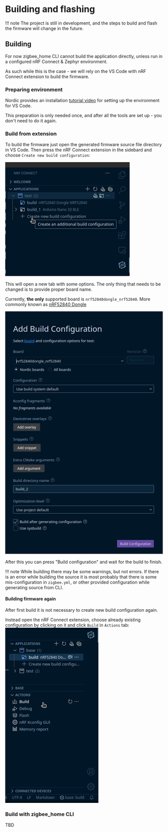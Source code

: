 # Building and flashing

!!! note
    The project is still in development, and the steps to build and flash the firmware will change in the future.

## Building

For now zigbee_home CLI cannot build the application directly, unless run in a configured nRF Connect & Zephyr environment.

As such while this is the case - we will rely on the VS Code with nRF Connect extension to build the firmware.


### Preparing environment
Nordic provides an installation [tutorial video](https://www.youtube.com/watch?v=EAJdOqsL9m8&t=0s) for setting up the environment for VS Code.

This preparation is only needed once, and after all the tools are set up - you don't need to do it again.

### Build from extension

To build the firmware just open the generated firmware source file directory in VS Code.
Then press the nRF Connect extension in the sidebard and choose `Create new build configuration`:

![New build configuration](./img/create_new_build_config.png)

This will open a new tab with some options. The only thing that needs to be changed is to provide proper board name.

Currently, **the only** supported board is `nrf52840dongle_nrf52840`. More commonly known as [nRF52840 Dongle](https://www.nordicsemi.com/Products/Development-hardware/nrf52840-dongle)

![Adjust the board name](./img/new_build_config_params.png)

After this you can press "Build configuration" and wait for the build to finish.

!!! note
    While building there may be some warnings, but not errors. If there is an error while building the source it is most probably that there is some mis-configuration in `zigbee.yml`, or other provided configuration while generating source from CLI.

#### Building firmware again
After first build it is not necessary to create new build configuration again.

Instead open the nRF Connect extension, choose already existing configuration by clicking on it and click `Build` in `Actions` tab:
![Build existing configuration](./img/build.png)

### Build with zigbee_home CLI
TBD
